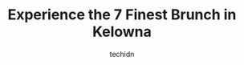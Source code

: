 ---
layout: ampstory
image: https://i0.wp.com/www.auto.or.id/wp-content/uploads/2023/06/smittys-family-restaurant-0-kelowna-1686325441.jpeg?resize=640,853
author: techidn
featured: false
description: Kelowna, British Columbia, Canada is a haven for Brunch enthusiasts, boasting an impressive array of 7 top-notch establishments. Whether youre a seasoned connoisseur or simply curious to ex
title: Experience the 7 Finest Brunch in Kelowna
cover:
   title: Experience the 7 Finest Brunch in Kelowna
   subtitle: AUTO.OR.ID
   background: https://www.auto.or.id/wp-content/uploads/2023/06/smittys-family-restaurant-0-kelowna-1686325441.jpeg

pages: 
 - layout: thirds
   top: <h1>#1 Earls Kitchen + Bar</h1>
   bottom: "<p>Came here for dinner on a Monday evening since it was the only place that could accommodate walk-ins. We were pleasantly surprised by the food and the great service. We e</p>"
   background: https://www.auto.or.id/wp-content/uploads/2023/06/smittys-family-restaurant-1-kelowna-1686325443.jpeg
   backgroundblur: true
 - layout: thirds
   top: <h1>#2 IHOP</h1>
   bottom: "<p>1950 Harvey Ave #200, Kelowna, BC V1Y 8J8, Canada</p>"
   background: https://www.auto.or.id/wp-content/uploads/2023/06/smittys-family-restaurant-2-kelowna-1686325444.jpeg
   cta:
      link: https://www.auto.or.id/experience-the-7-finest-brunch-in-kelowna/
      text: Experience the 7 Finest Brunch in Kelowna
 - layout: thirds
   top: <h1>#3 Cora Breakfast and Lunch</h1>
   bottom: "<p>2271 Harvey Ave #530, Kelowna, BC V1Y 6H2, Canada</p>"
   background: https://images.unsplash.com/photo-1586158775613-8c3ee053acbe?ixlib=rb-4.0.3&ixid=MnwxMjA3fDB8MHxwaG90by1wYWdlfHx8fGVufDB8fHx8&auto=format&fit=crop&w=640&h=853&q=80
   cta:
      link: https://www.auto.or.id/experience-the-7-finest-brunch-in-kelowna/
      text: Experience the 7 Finest Brunch in Kelowna
 - layout: thirds
   top: <h1>#4 Naked Cafe</h1>
   bottom: "<p>571 Lawrence Ave, Kelowna, BC V1Y 6L8, Canada</p>"
   background: https://images.unsplash.com/photo-1536700503339-1e4b06520771?ixlib=rb-4.0.3&ixid=MnwxMjA3fDB8MHxwaG90by1wYWdlfHx8fGVufDB8fHx8&auto=format&fit=crop&w=640&h=853&q=80
   cta:
      link: https://www.auto.or.id/experience-the-7-finest-brunch-in-kelowna/
      text: Experience the 7 Finest Brunch in Kelowna
 - layout: thirds
   top: <h1>#5 Bohemian Café & Catering Co.</h1>
   bottom: "<p>524 Bernard Ave, Kelowna, BC V1Y 6P1, Canada</p>"
   background: https://images.unsplash.com/photo-1626302592106-ad36b003cb39?ixlib=rb-4.0.3&ixid=MnwxMjA3fDB8MHxwaG90by1wYWdlfHx8fGVufDB8fHx8&auto=format&fit=crop&w=640&h=853&q=80
   cta:
      link: https://www.auto.or.id/experience-the-7-finest-brunch-in-kelowna/
      text: Experience the 7 Finest Brunch in Kelowna
 - layout: thirds
   top: <h1>#6 Curious Cafe</h1>
   bottom: "<p>1423 Ellis St, Kelowna, BC V1Y 2A3, Canada</p>"
   background: https://images.unsplash.com/photo-1636325781667-1bf90ed57efc?ixlib=rb-4.0.3&ixid=MnwxMjA3fDB8MHxwaG90by1wYWdlfHx8fGVufDB8fHx8&auto=format&fit=crop&w=640&h=853&q=80
   cta:
      link: https://www.auto.or.id/experience-the-7-finest-brunch-in-kelowna/
      text: Experience the 7 Finest Brunch in Kelowna
 - layout: thirds
   top: <h1>#7 Krafty Kitchen + Bar</h1>
   bottom: "<p>281 Lawrence Ave, Kelowna, BC V1Y 6L2, Canada</p>"
   background: https://images.unsplash.com/photo-1665065337441-699748f75598?ixlib=rb-4.0.3&ixid=MnwxMjA3fDB8MHxwaG90by1wYWdlfHx8fGVufDB8fHx8&auto=format&fit=crop&w=640&h=853&q=80
   cta:
      link: https://www.auto.or.id/experience-the-7-finest-brunch-in-kelowna/
      text: Experience the 7 Finest Brunch in Kelowna
 - layout: thirds
   middle: Continue reading...
   background: https://images.unsplash.com/photo-1574524096791-2ae09c406788?ixlib=rb-4.0.3&ixid=MnwxMjA3fDB8MHxwaG90by1wYWdlfHx8fGVufDB8fHx8&auto=format&fit=crop&w=640&h=853&q=80
   cta:
      link: https://www.auto.or.id/experience-the-7-finest-brunch-in-kelowna/
      text: Experience the 7 Finest Brunch in Kelowna

---